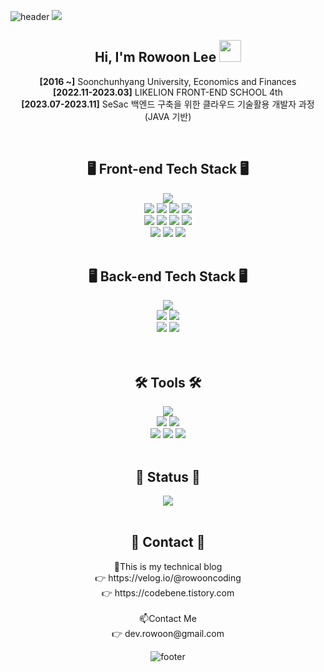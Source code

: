 ![header](https://capsule-render.vercel.app/api?section=header&type=waving&color=0:B983FF,100:99FEFF)
<img src="https://i.esdrop.com/d/f/dTxR5z7aIl/kcrkeLzgWE.png">

<div align=center>


<h2> Hi, I'm Rowoon Lee <img src="https://camo.githubusercontent.com/e8e7b06ecf583bc040eb60e44eb5b8e0ecc5421320a92929ce21522dbc34c891/68747470733a2f2f6d656469612e67697068792e636f6d2f6d656469612f6876524a434c467a6361737252346961377a2f67697068792e676966" width="35" data-canonical-src="https://media.giphy.com/media/hvRJCLFzcasrR4ia7z/giphy.gif" style="max-width: 100%;" /> </h2>

**[2016 ~]** Soonchunhyang University, Economics and Finances<br>
**[2022.11-2023.03]** LIKELION FRONT-END SCHOOL 4th<br>
**[2023.07-2023.11]** SeSac 백엔드 구축을 위한 클라우드 기술활용 개발자 과정(JAVA 기반)


<br/>
<h2>🖥️ Front-end Tech Stack 🖥️</h2>

<span>
<img src="https://img.shields.io/badge/-HTML-%23E34F26?style=for-the-badge&logo=HTML5&logoColor=white">

<br />
<img src="https://img.shields.io/badge/-CSS-%231572B6?style=for-the-badge&logo=CSS3&logoColor=white">
<img src="https://img.shields.io/badge/Tailwind CSS-06B6D4?style=for-the-badge&logo=Tailwind CSS&logoColor=white">
<img src="https://img.shields.io/badge/CSSmodules-000000?style=for-the-badge&logo=Tailwind CSS&logoColor=white">
<img src="https://img.shields.io/badge/Tailwind CSS-06B6D4?style=for-the-badge&logo=Tailwind CSS&logoColor=white">
<br />
<img src="https://img.shields.io/badge/-JavaScript-%23F7DF1E?style=for-the-badge&logo=JavaScript&logoColor=white">
<img src="https://img.shields.io/badge/-React-%2361DAFB?style=for-the-badge&logo=React&logoColor=black">
<img src="https://img.shields.io/badge/Next.js-000000?style=for-the-badge&logo=Next.js&logoColor=white">
<img src="https://img.shields.io/badge/Gatsby-663399?style=for-the-badge&logo=Tailwind CSS&logoColor=white">
<br />
<img src="https://img.shields.io/badge/mongoDB-47A248?style=for-the-badge&logo=MongoDB&logoColor=white">
<img src="https://img.shields.io/badge/firebase-FFCA28?style=for-the-badge&logo=firebase&logoColor=white">
<img src="https://img.shields.io/badge/node.js-339933?style=for-the-badge&logo=Node.js&logoColor=white">
</span>
<br/><br/>
<h2>🖥️ Back-end Tech Stack 🖥️</h2>
<img src="https://img.shields.io/badge/java-007396?style=for-the-badge&logo=java&logoColor=white">
<br>
<img src="https://img.shields.io/badge/oracle-F80000?style=for-the-badge&logo=oracle&logoColor=white">
<img src="https://img.shields.io/badge/mysql-4479A1?style=for-the-badge&logo=mysql&logoColor=white">
<br>
<img src="https://img.shields.io/badge/spring-6DB33F?style=for-the-badge&logo=spring&logoColor=white">
<img src="https://img.shields.io/badge/springboot-6DB33F?style=for-the-badge&logo=springboot&logoColor=white">
<br>
<br/><br/>
<h2>🛠 Tools 🛠</h2>
<span>
<img src="https://img.shields.io/badge/-Notion-%23000000?style=for-the-badge&logo=Notion&logoColor=white">
<br />
<img src="https://img.shields.io/badge/-Figma-%23F24E1E?style=for-the-badge&logo=Slack&logoColor=white">
<img src="https://img.shields.io/badge/github-181717?style=for-the-badge&logo=github&logoColor=white">
<br />
<img src="https://img.shields.io/badge/git-F05032?style=for-the-badge&logo=git&logoColor=white">
<img src="https://img.shields.io/badge/Visual Studio Code-007ACC?style=for-the-badge&logo=git&logoColor=white">
<img src="https://img.shields.io/badge/Velog-20C997?style=for-the-badge&logo=git&logoColor=white">
</span>
<br><br>
<h2>🌳 Status 🌳</h2>
<img src="https://github-readme-stats-git-masterrstaa-rickstaa.vercel.app/api?username=rowooncoding&&show_icons=true&theme=dark">
<br><br>
<h2>👣 Contact 👣</h2>
🔭This is my technical blog<br> 
👉 https://velog.io/@rowooncoding<br>
👉 https://codebene.tistory.com<br><br> 
📫Contact Me<br> 
👉 dev.rowoon@gmail.com<br>

![footer](https://capsule-render.vercel.app/api?section=footer&type=waving&color=0:B983FF,100:99FEFF)
